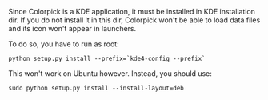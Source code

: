 Since Colorpick is a KDE application, it must be installed in KDE installation
dir.  If you do not install it in this dir, Colorpick won't be able to load
data files and its icon won't appear in launchers.

To do so, you have to run as root:

    python setup.py install --prefix=`kde4-config --prefix`

This won't work on Ubuntu however. Instead, you should use:

    sudo python setup.py install --install-layout=deb
